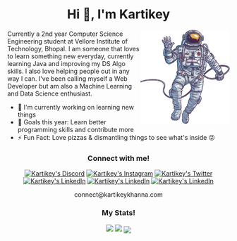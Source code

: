 <h1 align="center">Hi 👋, I'm Kartikey</h1>

<img width="40%" align="right" src="./assets/ast-img.png" />

Currently a 2nd year Computer Science Engineering student at Vellore Institute of Technology, Bhopal. I am someone that loves to learn something new everyday, currently learning Java and improving my DS Algo skills. I also love helping people out in any way I can. I've been calling myself a Web Developer but am also a Machine Learning and Data Science enthusiast.

- 🔭 I'm currently working on learning new things
- 🥅 Goals this year: Learn better programming skills and contribute more
- ⚡ Fun Fact: Love pizzas & dismantling things to see what's inside 😜

<h3 align="center">Connect with me!</h3>

<p align="center">
    <a href="https://discord.gg/RUR2fyE"><img alt="Kartikey's Discord" width="30px" src="https://simpleicons.org/icons/discord.svg"/></a>
    <a href="https://www.instagram.com/itsksquare/"><img alt="Kartikey's Instagram" width="30px" src="https://simpleicons.org/icons/instagram.svg"/></a>
    <a href="https://twitter.com/itsksquare19"><img alt="Kartikey's Twitter" width="30px" src="https://simpleicons.org/icons/twitter.svg"/></a>
    <a href="https://www.linkedin.com/in/kartikeykhanna/"><img alt="Kartikey's LinkedIn" width="30px" src="https://simpleicons.org/icons/linkedin.svg"/></a>
    <a href="skype:live:kartikey_khanna_1?chat"><img alt="Kartikey's LinkedIn" width="30px" src="https://simpleicons.org/icons/skype.svg"/></a>
    <a href="mailto:connect@kartikeykhanna.com"><img alt="Kartikey's LinkedIn" width="30px" src="https://simpleicons.org/icons/gmail.svg"/></a>
<p>

<p align="center">connect@kartikeykhanna.com</p>

<h3 align="center">My Stats!</h3>

<p align="center">
    <img width="48%" src="https://github-readme-stats.vercel.app/api?username=itsksquare&count_private=true&show_icons=true&theme=dark&title_color=0400ff&bg_color=000000">
    <img width="48%" src = "https://github-readme-streak-stats.herokuapp.com/?user=itsksquare&line_height=40&theme=dark&background=000000&ring=0400ff&fire=ff0000&currStreakLabel=0400ff">
    <img width="48%" align="center" src="https://github-readme-stats.vercel.app/api/top-langs/?username=itsksquare&langs_count=8&theme=dark&title_color=0400ff&bg_color=000000">
<p/>
